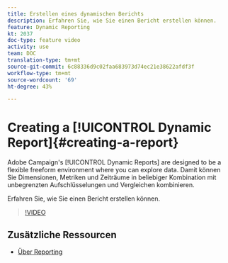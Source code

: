 ```yaml
---
title: Erstellen eines dynamischen Berichts
description: Erfahren Sie, wie Sie einen Bericht erstellen können.
feature: Dynamic Reporting
kt: 2037
doc-type: feature video
activity: use
team: DOC
translation-type: tm+mt
source-git-commit: 6c88336d9c02faa683973d74ec21e38622afdf3f
workflow-type: tm+mt
source-wordcount: '69'
ht-degree: 43%

---
```



# Creating a [!UICONTROL Dynamic Report]{#creating-a-report}

Adobe Campaign&#39;s [!UICONTROL Dynamic Reports] are designed to be a flexible freeform environment where you can explore data. Damit können Sie Dimensionen, Metriken und Zeiträume in beliebiger Kombination mit unbegrenzten Aufschlüsselungen und Vergleichen kombinieren.

Erfahren Sie, wie Sie einen Bericht erstellen können.

>[!VIDEO](https://video.tv.adobe.com/v/25264/?quality=12)

## Zusätzliche Ressourcen

* [Über Reporting](https://docs.adobe.com/content/help/de-DE/campaign-standard/using/reporting/about-reporting/about-dynamic-reports.html)
